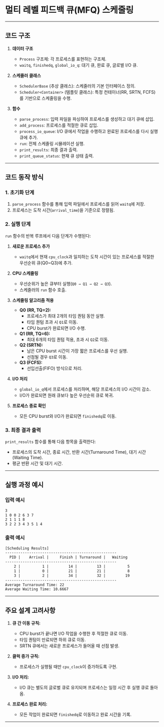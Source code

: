 # 멀티 레벨 피드백 큐(MFQ) 스케줄링

---

## 코드 구조

1. **데이터 구조**
    - `Process` 구조체: 각 프로세스를 표현하는 구조체.
    - `waitq`, `finishedq`, `global_io_q`: 대기 큐, 완료 큐, 글로벌 I/O 큐.

2. **스케줄러 클래스**
    - `SchedulerBase` (추상 클래스): 스케줄러의 기본 인터페이스 정의.
    - `Scheduler<Container>` (템플릿 클래스): 특정 컨테이너(RR, SRTN, FCFS)를 기반으로 스케줄링을 수행.

3. **함수**
    - `parse_process`: 입력 파일을 파싱하여 프로세스를 생성하고 대기 큐에 삽입.
    - `add_process`: 프로세스를 적절한 큐로 삽입.
    - `process_io_queue`: I/O 큐에서 작업을 수행하고 완료된 프로세스를 다시 실행 큐에 추가.
    - `run`: 전체 스케줄링 시뮬레이션 실행.
    - `print_results`: 최종 결과 출력.
    - `print_queue_status`: 현재 큐 상태 출력.

---

## 코드 동작 방식

### 1. 초기화 단계

1. `parse_process` 함수를 통해 입력 파일에서 프로세스를 읽어 `waitq`에 저장.
2. 프로세스는 도착 시간(`arrival_time`)을 기준으로 정렬됨.

### 2. 실행 단계

`run` 함수의 반복 루프에서 다음 단계가 수행된다:

1. **새로운 프로세스 추가**
    - `waitq`에서 현재 `cpu_clock`과 일치하는 도착 시간이 있는 프로세스를 적절한 우선순위 큐(Q0~Q3)에 추가.

2. **CPU 스케줄링**
    - 우선순위가 높은 큐부터 실행(`Q0 → Q1 → Q2 → Q3`).
    - 스케줄러의 `run` 함수 호출.

3. **스케줄링 알고리즘 적용**
    - **Q0 (RR, TQ=2):**
      - 프로세스가 최대 2개의 타임 퀀텀 동안 실행.
      - 타임 퀀텀 초과 시 `Q1`로 이동.
      - CPU burst가 완료되면 I/O 수행.
    - **Q1 (RR, TQ=6):**
      - 최대 6개의 타임 퀀텀 적용, 초과 시 `Q2`로 이동.
    - **Q2 (SRTN):**
      - 남은 CPU burst 시간이 가장 짧은 프로세스를 우선 실행.
      - 선점될 경우 `Q3`로 이동.
    - **Q3 (FCFS):**
      - 선입선출(FIFO) 방식으로 처리.

4. **I/O 처리**
    - `global_io_q`에서 프로세스를 처리하며, 해당 프로세스의 I/O 시간이 감소.
    - I/O가 완료되면 원래 큐보다 높은 우선순위 큐로 복귀.

5. **프로세스 종료 확인**
    - 모든 CPU burst와 I/O가 완료되면 `finishedq`로 이동.

### 3. 최종 결과 출력

`print_results` 함수를 통해 다음 항목을 출력한다:

- 프로세스의 도착 시간, 종료 시간, 반환 시간(Turnaround Time), 대기 시간(Waiting Time).
- 평균 반환 시간 및 대기 시간.

---

## 실행 과정 예시

### 입력 예시

```txt
3
1 0 0 2 6 3 7
2 1 1 1 8
3 2 2 3 4 3 5 1 4
```

### 출력 예시

```txt
[Scheduling Results]
---------------------------------------------------
  PID |    Arrival |     Finish | Turnaround |   Waiting
---------------------------------------------------
    2 |          1 |         14 |         13 |          5
    1 |          0 |         21 |         21 |          8
    3 |          2 |         34 |         32 |         19
---------------------------------------------------
Average Turnaround Time: 22
Average Waiting Time: 10.6667

```

---

## 주요 설계 고려사항

1. **큐 간 이동 규칙:**
   - CPU burst가 끝나면 I/O 작업을 수행한 후 적절한 큐로 이동.
   - 타임 퀀텀이 만료되면 하위 큐로 이동.
   - SRTN 큐에서는 새로운 프로세스가 들어올 때 선점 발생.

2. **클럭 증가 규칙:**
   - 프로세스가 실행될 때만 `cpu_clock`이 증가하도록 구현.

3. **I/O 처리:**
   - I/O 큐는 별도의 글로벌 큐로 유지되며 프로세스는 일정 시간 후 실행 큐로 돌아옴.

4. **프로세스 완료 처리:**
   - 모든 작업이 완료되면 `finishedq`로 이동하고 완료 시간을 기록.

---
